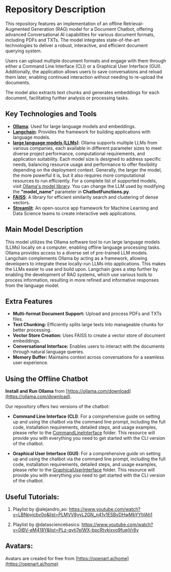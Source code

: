 # Repository Description

This repository features an implementation of an offline Retrieval-Augmented Generation (RAG) model for a Document Chatbot, offering advanced Conversational AI capabilities for various document formats, including PDFs and TXTs. The model integrates state-of-the-art technologies to deliver a robust, interactive, and efficient document querying system.

Users can upload multiple document formats and engage with them through either a Command Line Interface (CLI) or a Graphical User Interface (GUI). Additionally, the application allows users to save conversations and reload them later, enabling continued interaction without needing to re-upload the documents.

The model also extracts text chunks and generates embeddings for each document, facilitating further analysis or processing tasks.

## Key Technologies and Tools

- **[Ollama](https://ollama.com/)**: Used for large language models and embeddings.
- **[Langchain](https://www.langchain.com/)**: Provides the framework for building applications with language models.
- **[large language models (LLMs)](https://ollama.com/library)**: Ollama supports multiple LLMs from various companies, each available in different parameter sizes to meet diverse project performance, computational requirements, and application suitability. Each model size is designed to address specific needs, balancing resource usage and performance to offer flexibility depending on the deployment context. Generally, the larger the model, the more powerful it is, but it also requires more computational resources to run efficiently. For a complete list of supported models, visit [Ollama's model library](https://ollama.com/library). You can change the LLM used by modifying the **"model_name"** parameter in **ChatbotFunctions.py**.
- **[FAISS](https://ai.meta.com/tools/faiss/)**: A library for efficient similarity search and clustering of dense vectors.
- **[Streamlit](https://streamlit.io/)**: An open-source app framework for Machine Learning and Data Science teams to create interactive web applications.


## Main Model Description

This model utilizes the Ollama software tool to run large language models (LLMs) locally on a computer, enabling offline language processing tasks. Ollama provides access to a diverse set of pre-trained LLM models. Langchain complements Ollama by acting as a framework, allowing developers to integrate these locally-run LLMs into applications. This makes the LLMs easier to use and build upon. Langchain goes a step further by enabling the development of RAG systems, which use various tools to process information, resulting in more refined and informative responses from the language model.


## Extra Features

- **Multi-format Document Support:** Upload and process PDFs and TXTs files.
- **Text Chunking:** Efficiently splits large texts into manageable chunks for better processing.
- **Vector Store Creation:** Uses FAISS to create a vector store of document embeddings.
- **Conversational Interface:** Enables users to interact with the documents through natural language queries.
- **Memory Buffer:** Maintains context across conversations for a seamless user experience.

## Using the Offline Chatbot

**Install and Run Ollama** from [https://ollama.com/download](https://ollama.com/download).

Our repository offers two versions of the chatbot:

- **Command Line Interface (CLI)**: 
For a comprehensive guide on setting up and using the chatbot via the command line prompt, including the full code, installation requirements, detailed steps, and usage examples, please refer to the [CommandLineInterface](https://github.com/oraibalmegdadi/AI-Based-Multiformat-Document-Chatbot/tree/main/CommandLineInterface) folder. This resource will provide you with everything you need to get started with the CLI version of the chatbot.

- **Graphical User Interface (GUI)**: 
For a comprehensive guide on setting up and using the chatbot via the command line prompt, including the full code, installation requirements, detailed steps, and usage examples, please refer to the [GraphicalUserInterface](https://github.com/oraibalmegdadi/AI-Based-Multiformat-Document-Chatbot/blob/main/GraphicalUserInterface) folder. This resource will provide you with everything you need to get started with the CLI version of the chatbot.



## Useful Tutorials: 
1. Playlist by @alejandro_ao:  https://www.youtube.com/watch?v=LBNpyjcbv0o&list=PLMVV8yyL2GN_n41v1ESBvDHwMbYYhlAh1

2. Playlist by @datasciencebasics: https://www.youtube.com/watch?v=0iBV-eM418Y&list=PLz-qytj7eIWX-bpcRtvkixvo9fuejVr8y

## Avatars: 

Avatars are created for free from   [https://openart.ai/home](https://openart.ai/home)  
